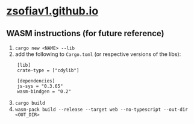 # [zsofiav1.github.io](https://zsofiav1.github.io/)

## WASM instructions (for future reference)

1. `cargo new <NAME> --lib`
2. add the following to `Cargo.toml` (or respective versions of the libs):
```
    [lib]
    crate-type = ["cdylib"]

    [dependencies]
    js-sys = "0.3.65"
    wasm-bindgen = "0.2"
```
3. `cargo build`
4. `wasm-pack build --release --target web --no-typescript --out-dir <OUT_DIR>`
